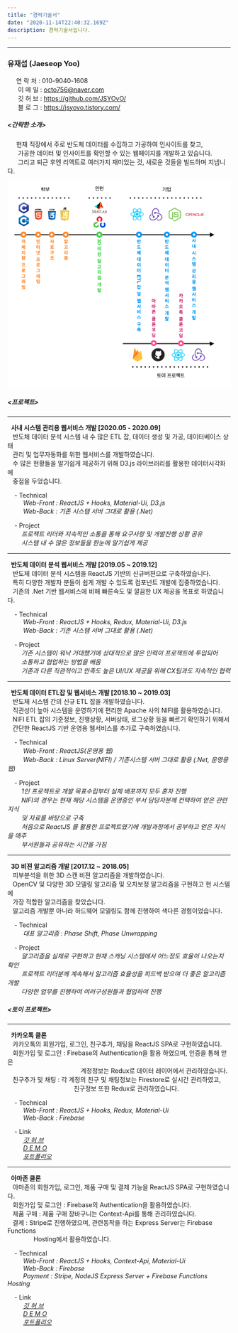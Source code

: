 ```yaml
---
title: "경력기술서"
date: "2020-11-14T22:40:32.169Z"
description: 경력기술서입니다.
---
```


---
### 유재섭 (Jaeseop Yoo)
&nbsp;&nbsp;&nbsp;&nbsp;       연 락 처 : 010-9040-1608  
&nbsp;&nbsp;&nbsp;&nbsp;&nbsp; 이 메 일 : octo756@naver.com  
&nbsp;&nbsp;&nbsp;&nbsp;&nbsp; 깃 허 브 : https://github.com/JSYOvO/  
&nbsp;&nbsp;&nbsp;&nbsp;&nbsp; 블 로 그 : https://jsyovo.tistory.com/

##### <간략한 소개>  
&nbsp;&nbsp;&nbsp;&nbsp;       현재 직장에서 주로 반도체 데이터를 수집하고 가공하여 인사이트를 찾고,  
&nbsp;&nbsp;&nbsp;&nbsp;&nbsp; 가공한 데이터 및 인사이트를 확인할 수 있는 웹페이지를 개발하고 있습니다.  
&nbsp;&nbsp;&nbsp;&nbsp;&nbsp; 그리고 퇴근 후엔 리액트로 여러가지 재미있는 것, 새로운 것들을 빌드하며 지냅니다.

  
![devlife](./my-dev-life.png)  


##### <프로젝트>  
---
&nbsp; **사내 시스템 관리용 웹서비스 개발 [2020.05 - 2020.09]**  
&nbsp;&nbsp; 반도체 데이터 분석 시스템 내 수 많은 ETL 잡, 데이터 생성 및 가공, 데이터베이스 상태  
&nbsp;&nbsp; 관리 및 업무자동화를 위한 웹서비스를 개발하였습니다.  
&nbsp;&nbsp; 수 많은 현황들을 알기쉽게 제공하기 위해 D3.js 라이브러리를 활용한 데이터시각화에   
&nbsp;&nbsp; 중점을 두었습니다.

&nbsp;&nbsp;&nbsp; - Technical  
&nbsp;&nbsp;&nbsp;&nbsp;&nbsp;&nbsp;&nbsp;&nbsp; *Web-Front : ReactJS + Hooks, Material-Ui, D3.js*  
&nbsp;&nbsp;&nbsp;&nbsp;&nbsp;&nbsp;&nbsp;&nbsp; *Web-Back : 기존 시스템 서버 그대로 활용 (.Net)*  

&nbsp;&nbsp;&nbsp; - Project  
&nbsp;&nbsp;&nbsp;&nbsp;&nbsp;&nbsp;&nbsp; *프로젝트 리더와 지속적인 소통을 통해 요구사항 및 개발진행 상황 공유*  
&nbsp;&nbsp;&nbsp;&nbsp;&nbsp;&nbsp;&nbsp; *시스템 내 수 많은 정보들을 한눈에 알기쉽게 제공*

---    
&nbsp; **반도체 데이터 분석 웹서비스 개발 [2019.05 ~ 2019.12]**  
&nbsp;&nbsp; 반도체 데이터 분석 시스템을 ReactJS 기반의 신규버젼으로 구축하였습니다.  
&nbsp;&nbsp; 특히 다양한 개발자 분들이 쉽게 개발 수 있도록 컴포넌트 개발에 집중하였습니다.  
&nbsp;&nbsp; 기존의 .Net 기반 웹서비스에 비해 빠른속도 및 깔끔한 UX 제공을 목표로 하였습니다.     

&nbsp;&nbsp;&nbsp; - Technical  
&nbsp;&nbsp;&nbsp;&nbsp;&nbsp;&nbsp;&nbsp;&nbsp; *Web-Front : ReactJS + Hooks, Redux, Material-Ui, D3.js*  
&nbsp;&nbsp;&nbsp;&nbsp;&nbsp;&nbsp;&nbsp;&nbsp; *Web-Back : 기존 시스템 서버 그대로 활용 (.Net)*  

&nbsp;&nbsp;&nbsp; - Project  
&nbsp;&nbsp;&nbsp;&nbsp;&nbsp;&nbsp;&nbsp; *기존 시스템이 워낙 거대했기에 상대적으로 많은 인력이 프로젝트에 투입되어*  
&nbsp;&nbsp;&nbsp;&nbsp;&nbsp;&nbsp;&nbsp; *소통하고 협업하는 방법을 배움*  
&nbsp;&nbsp;&nbsp;&nbsp;&nbsp;&nbsp;&nbsp; *기존과 다른 직관적이고 만족도 높은 UI/UX 제공을 위해 CX팀과도 지속적인 협력*  

---    
&nbsp; **반도체 데이터 ETL잡 및 웹서비스 개발 [2018.10 ~ 2019.03]**  
&nbsp;&nbsp; 반도체 시스템 간의 신규 ETL 잡을 개발하였습니다.   
&nbsp;&nbsp; 직관성이 높아 시스템을 운영하기에 편리한 Apache 사의 NIFI를 활용하였습니다.  
&nbsp;&nbsp; NIFI ETL 잡의 기준정보, 진행상황, 서버상태, 로그상황 등을 빠르기 확인하기 위해서  
&nbsp;&nbsp; 간단한 ReactJS 기반 운영용 웹서비스를 추가로 구축하였습니다.

&nbsp;&nbsp;&nbsp; - Technical  
&nbsp;&nbsp;&nbsp;&nbsp;&nbsp;&nbsp;&nbsp;&nbsp; *Web-Front : ReactJS(운영용 웹)*  
&nbsp;&nbsp;&nbsp;&nbsp;&nbsp;&nbsp;&nbsp;&nbsp; *Web-Back : Linux Server(NIFI) / 기존시스템 서버 그대로 활용 (.Net, 운영용 웹)*  

&nbsp;&nbsp;&nbsp; - Project  
&nbsp;&nbsp;&nbsp;&nbsp;&nbsp;&nbsp;&nbsp; *1인 프로젝트로 개발 목표수립부터 실제 배포까지 모두 혼자 진행*  
&nbsp;&nbsp;&nbsp;&nbsp;&nbsp;&nbsp;&nbsp; *NIFI의 경우는 현재 해당 시스템을 운영중인 부서 담당자분께 컨택하여 얻은 관련 지식*    
&nbsp;&nbsp;&nbsp;&nbsp;&nbsp;&nbsp;&nbsp; *및 자료를 바탕으로 구축*  
&nbsp;&nbsp;&nbsp;&nbsp;&nbsp;&nbsp;&nbsp; *처음으로 ReactJS 를 활용한 프로젝트였기에 개발과정에서 공부하고 얻은 지식을 매주*  
&nbsp;&nbsp;&nbsp;&nbsp;&nbsp;&nbsp;&nbsp; *부서원들과 공유하는 시간을 가짐*   

---       
&nbsp; **3D 비젼 알고리즘 개발 [2017.12 ~ 2018.05]**  
&nbsp;&nbsp; 피부분석을 위한 3D 스캔 비젼 알고리즘을 개발하였습니다.  
&nbsp;&nbsp; OpenCV 및 다양한 3D 모델링 알고리즘 및 오차보정 알고리즘을 구현하고 현 시스템에   
&nbsp;&nbsp; 가장 적합한 알고리즘을 찾았습니다.  
&nbsp;&nbsp; 알고리즘 개발뿐 아니라 하드웨어 모델링도 함께 진행하여 색다른 경험이었습니다.  

&nbsp;&nbsp;&nbsp; - Technical  
&nbsp;&nbsp;&nbsp;&nbsp;&nbsp;&nbsp;&nbsp;&nbsp; *대표 알고리즘 : Phase Shift, Phase Unwrapping*  

&nbsp;&nbsp;&nbsp; - Project  
&nbsp;&nbsp;&nbsp;&nbsp;&nbsp;&nbsp;&nbsp; *알고리즘을 실제로 구현하고 현재 스캐닝 시스템에서 어느정도 효율이 나오는지 확인*  
&nbsp;&nbsp;&nbsp;&nbsp;&nbsp;&nbsp;&nbsp; *프로젝트 리더분께 계속해서 알고리즘 효율성을 피드백 받으며 더 좋은 알고리즘 개발*  
&nbsp;&nbsp;&nbsp;&nbsp;&nbsp;&nbsp;&nbsp; *다양한 업무를 진행하여 여러구성원들과 협업하여 진행*    


##### <토이 프로젝트>  
---
&nbsp; **카카오톡 클론**  
&nbsp;&nbsp; 카카오톡의 회원가입, 로그인, 친구추가, 채팅을 ReactJS SPA로 구현하였습니다.  
&nbsp;&nbsp; 회원가입 및 로그인 : Firebase의 Authentication을 활용 하였으며, 인증을 통해 얻은  
&nbsp;&nbsp;&nbsp;&nbsp;&nbsp;&nbsp;&nbsp;&nbsp;&nbsp;&nbsp;&nbsp;&nbsp;&nbsp;&nbsp;&nbsp;&nbsp;&nbsp;&nbsp;&nbsp;&nbsp;&nbsp;&nbsp;&nbsp;&nbsp;&nbsp;&nbsp;&nbsp;&nbsp;&nbsp;&nbsp;&nbsp;&nbsp;&nbsp;&nbsp;&nbsp;&nbsp;&nbsp;&nbsp;&nbsp;&nbsp;&nbsp; 계정정보는 Redux로 데이터 레이어에서 관리하였습니다.  
&nbsp;&nbsp; 친구추가 및 채팅 : 각 계정의 친구 및 채팅정보는 Firestore로 실시간 관리하였고,  
&nbsp;&nbsp;&nbsp;&nbsp;&nbsp;&nbsp;&nbsp;&nbsp;&nbsp;&nbsp;&nbsp;&nbsp;&nbsp;&nbsp;&nbsp;&nbsp;&nbsp;&nbsp;&nbsp;&nbsp;&nbsp;&nbsp;&nbsp;&nbsp;&nbsp;&nbsp;&nbsp;&nbsp;&nbsp;&nbsp;&nbsp;&nbsp;&nbsp;&nbsp;&nbsp;&nbsp;&nbsp; 친구정보 또한 Redux로 관리하였습니다.  

&nbsp;&nbsp;&nbsp; - Technical  
&nbsp;&nbsp;&nbsp;&nbsp;&nbsp;&nbsp;&nbsp;&nbsp; *Web-Front : ReactJS + Hooks, Redux, Material-Ui*  
&nbsp;&nbsp;&nbsp;&nbsp;&nbsp;&nbsp;&nbsp;&nbsp; *Web-Back : Firebase*  

&nbsp;&nbsp;&nbsp; - Link  
&nbsp;&nbsp;&nbsp;&nbsp;&nbsp;&nbsp;&nbsp;&nbsp; *[깃 허 브](https://github.com/JSYOvO/KakaoTalk-Clone)*  
&nbsp;&nbsp;&nbsp;&nbsp;&nbsp;&nbsp;&nbsp;&nbsp; *[D E M O](https://kakaotalk-clone.web.app)*  
&nbsp;&nbsp;&nbsp;&nbsp;&nbsp;&nbsp;&nbsp;&nbsp; *[포트폴리오](https://jsyovo.com/%ED%86%A0%EC%9D%B4%20%ED%94%84%EB%A1%9C%EC%A0%9D%ED%8A%B8-%EC%B9%B4%EC%B9%B4%EC%98%A4%ED%86%A1/)*  

---  
&nbsp; **아마존 클론**  
&nbsp;&nbsp; 아마존의 회원가입, 로그인, 제품 구매 및 결제 기능을 ReactJS SPA로 구현하였습니다.  
&nbsp;&nbsp; 회원가입 및 로그인 : Firebase의 Authentication을 활용하였습니다.  
&nbsp;&nbsp; 제품 구매 : 제품 구매 장바구니는 Context-Api를 통해 관리하였습니다.  
&nbsp;&nbsp; 결제 : Stripe로 진행하였으며, 관련동작을 하는 Express Server는 Firebase Functions  
&nbsp;&nbsp;&nbsp;&nbsp;&nbsp;&nbsp;&nbsp;&nbsp;&nbsp;&nbsp;&nbsp;&nbsp;&nbsp;&nbsp; Hosting에서 활용하였습니다.

&nbsp;&nbsp;&nbsp; - Technical  
&nbsp;&nbsp;&nbsp;&nbsp;&nbsp;&nbsp;&nbsp;&nbsp; *Web-Front : ReactJS + Hooks, Context-Api, Material-Ui*  
&nbsp;&nbsp;&nbsp;&nbsp;&nbsp;&nbsp;&nbsp;&nbsp; *Web-Back : Firebase*  
&nbsp;&nbsp;&nbsp;&nbsp;&nbsp;&nbsp;&nbsp;&nbsp; *Payment : Stripe, NodeJS Express Server + Firebase Functions Hosting*  

&nbsp;&nbsp;&nbsp; - Link  
&nbsp;&nbsp;&nbsp;&nbsp;&nbsp;&nbsp;&nbsp;&nbsp; *[깃 허 브](https://github.com/JSYOvO/Amazon-Clone)*  
&nbsp;&nbsp;&nbsp;&nbsp;&nbsp;&nbsp;&nbsp;&nbsp; *[D E M O](https://clone-31f17.web.app)*  
&nbsp;&nbsp;&nbsp;&nbsp;&nbsp;&nbsp;&nbsp;&nbsp; *[포트폴리오](https://jsyovo.com/%ED%86%A0%EC%9D%B4%20%ED%94%84%EB%A1%9C%EC%A0%9D%ED%8A%B8-%EC%95%84%EB%A7%88%EC%A1%B4/)*  
  